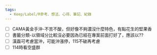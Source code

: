 ```yaml
---
tags:
  - Keep/Label/R參考、想法、心得、筆記、紀錄
---
```



- [ ] CAMA黃金手沖-不苦不酸，但好像不夠濃沒什麼特色，有點花生的堅果香
- [ ] 書籤分類-以領域分比較沒必要因為已經在專案前面打好了，應該以??
- [ ] 漢磊可考慮當沖，可能沖漲停，115不破再考慮
- [ ] 114時看空盛群